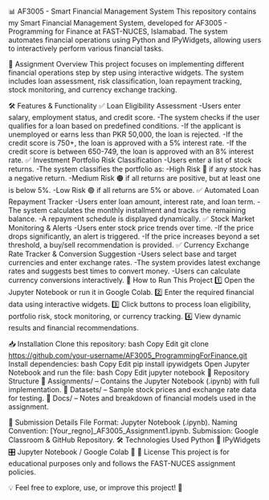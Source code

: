 📊 AF3005 - Smart Financial Management System
This repository contains my Smart Financial Management System, developed for AF3005 - Programming for Finance at FAST-NUCES, Islamabad. The system automates financial operations using Python and IPyWidgets, allowing users to interactively perform various financial tasks.

📌 Assignment Overview
This project focuses on implementing different financial operations step by step using interactive widgets. The system includes loan assessment, risk classification, loan repayment tracking, stock monitoring, and currency exchange tracking.

🛠 Features & Functionality
✅ Loan Eligibility Assessment
-Users enter salary, employment status, and credit score.
-The system checks if the user qualifies for a loan based on predefined conditions.
-If the applicant is unemployed or earns less than PKR 50,000, the loan is rejected.
-If the credit score is 750+, the loan is approved with a 5% interest rate.
-If the credit score is between 650-749, the loan is approved with an 8% interest rate.
✅ Investment Portfolio Risk Classification
-Users enter a list of stock returns.
-The system classifies the portfolio as:
-High Risk 🔴 if any stock has a negative return.
-Medium Risk 🟠 if all returns are positive, but at least one is below 5%.
-Low Risk 🟢 if all returns are 5% or above.
✅ Automated Loan Repayment Tracker
-Users enter loan amount, interest rate, and loan term.
-The system calculates the monthly installment and tracks the remaining balance.
-A repayment schedule is displayed dynamically.
✅ Stock Market Monitoring & Alerts
-Users enter stock price trends over time.
-If the price drops significantly, an alert is triggered.
-If the price increases beyond a set threshold, a buy/sell recommendation is provided.
✅ Currency Exchange Rate Tracker & Conversion Suggestion
-Users select base and target currencies and enter exchange rates.
-The system provides latest exchange rates and suggests best times to convert money.
-Users can calculate currency conversions interactively.
🚀 How to Run This Project
1️⃣ Open the Jupyter Notebook or run it in Google Colab.
2️⃣ Enter the required financial data using interactive widgets.
3️⃣ Click buttons to process loan eligibility, portfolio risk, stock monitoring, or currency tracking.
4️⃣ View dynamic results and financial recommendations.

📥 Installation
Clone this repository:
bash
Copy
Edit
git clone https://github.com/your-username/AF3005_ProgrammingForFinance.git
Install dependencies:
bash
Copy
Edit
pip install ipywidgets
Open Jupyter Notebook and run the file:
bash
Copy
Edit
jupyter notebook
📂 Repository Structure
📁 Assignments/ – Contains the Jupyter Notebook (.ipynb) with full implementation.
📁 Datasets/ – Sample stock prices and exchange rate data for testing.
📁 Docs/ – Notes and breakdown of financial models used in the assignment.

📅 Submission Details
File Format: Jupyter Notebook (.ipynb).
Naming Convention: [Your_regno]_AF3005_Assignment1.ipynb.
Submission: Google Classroom & GitHub Repository. 
🛠 Technologies Used
Python 🐍
IPyWidgets 🎛️
Jupyter Notebook / Google Colab 📒
📜 License
This project is for educational purposes only and follows the FAST-NUCES assignment policies.

💡 Feel free to explore, use, or improve this project! 🚀
